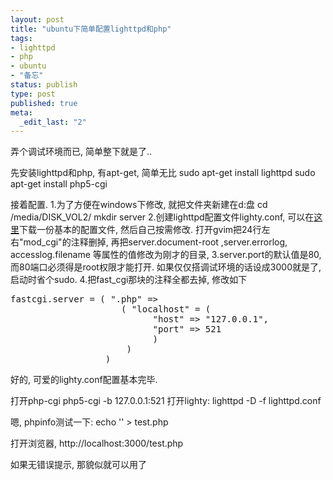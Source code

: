 ```yaml
---
layout: post
title: "ubuntu下简单配置lighttpd和php"
tags: 
- lighttpd
- php
- ubuntu
- "备忘"
status: publish
type: post
published: true
meta: 
  _edit_last: "2"
---
```


弄个调试环境而已, 简单整下就是了..

先安装lighttpd和php, 有apt-get, 简单无比
sudo apt-get install lighttpd
sudo apt-get install php5-cgi

接着配置.
1.为了方便在windows下修改, 就把文件夹新建在d:盘
cd /media/DISK_VOL2/
mkdir server
2.创建lighttpd配置文件lighty.conf, 可以在<a href="http://redmine.lighttpd.net/attachments/659/lighttpd.conf">这里</a>下载一份基本的配置文件, 然后自己按需修改.
打开gvim把24行左右"mod_cgi"的注释删掉, 再把server.document-root  ,server.errorlog, accesslog.filename  等属性的值修改为刚才的目录,
3.server.port的默认值是80, 而80端口必须得是root权限才能打开. 如果仅仅搭调试环境的话设成3000就是了, 启动时省个sudo.
4.把fast_cgi那块的注释全都去掉, 修改如下
<pre LANGUAGE="php" line="1">
fastcgi.server = ( ".php" =>
                     ( "localhost" = (
                           "host" => "127.0.0.1",
                           "port" => 521
                           )
                      )
                  )
</pre>
好的, 可爱的lighty.conf配置基本完毕.

打开php-cgi
php5-cgi -b 127.0.0.1:521
打开lighty:
lighttpd -D -f lighttpd.conf

嗯, phpinfo测试一下:
echo '' &gt; test.php

打开浏览器, http://localhost:3000/test.php

如果无错误提示, 那貌似就可以用了
